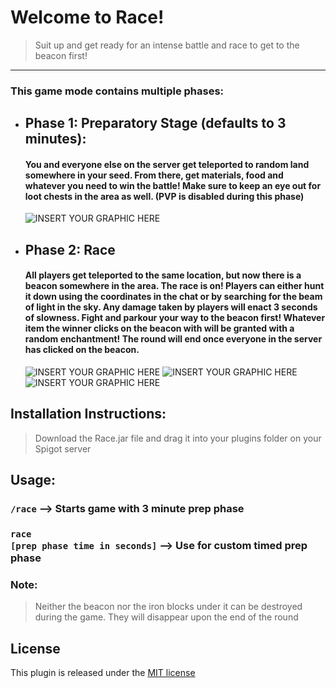 # Welcome to Race!

> Suit up and get ready for an intense battle and race to get to the beacon first!
---
### This game mode contains multiple phases:

- ## Phase 1: Preparatory Stage (defaults to 3 minutes):

    #### You and everyone else on the server get teleported to random land somewhere in your seed. From there, get materials, food and whatever you need to win the battle! Make sure to keep an eye out for loot chests in the area as well. (PVP is disabled during this phase)

    ![INSERT YOUR GRAPHIC HERE](https://i.imgur.com/4LezWcD.png)

 -  ## Phase 2: Race

    #### All players get teleported to the same location, but now there is a beacon somewhere in the area. The race is on! Players can either hunt it down using the coordinates in the chat or by searching for the beam of light in the sky. Any damage taken by players will enact 3 seconds of slowness. Fight and parkour your way to the beacon first! Whatever item the winner clicks on the beacon with will be granted with a random enchantment! The round will end once everyone in the server has clicked on the beacon.

    ![INSERT YOUR GRAPHIC HERE](https://i.imgur.com/QBcD7nI.png)
    ![INSERT YOUR GRAPHIC HERE](https://i.imgur.com/MlhubXl.png)
    ![INSERT YOUR GRAPHIC HERE](https://i.imgur.com/JV9Kibg.png)


## Installation Instructions:
> Download the Race.jar file and drag it into your plugins folder on your Spigot server

## Usage:
### <code>/race</code> --> Starts game with 3 minute prep phase

### <code>race [prep phase time in seconds]</code> --> Use for custom timed prep phase


### Note: 
>Neither the beacon nor the iron blocks under it can be destroyed during the game. They will disappear upon the end of the round

## License
This plugin is released under the [MIT license](http://opensource.org/licenses/mit-license.php)
